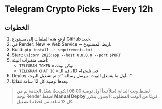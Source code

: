 # Telegram Crypto Picks — Every 12h

## الخطوات
1) ارفع هذه الملفات إلى مستودع GitHub جديد.
2) في Render: New → Web Service → اربط المستودع.
3) Build: `pip install -r requirements.txt`
4) Start: `uvicorn 2025:app --host 0.0.0.0 --port $PORT`
5) أضف متغيرات البيئة:
   - `TELEGRAM_TOKEN` = توكن بوتك
   - `TELEGRAM_CHAT_ID` = رقم الـ ID في تليجرام
6) Deploy. أول ما يشتغل البوت، بيرسل رسالة “✅ تم تشغيل البوت…”.
7) بعدها توصية كل 12 ساعة تلقائيًا.

> لضبط وقت البداية (مثلاً تبدأ أول توصية 08:00 الكويت)، شغّل الخدمة ثم من لوحة Render اضغط **Manual Deploy** قريبًا من الوقت المطلوب؛ الجدول يتكرر كل 12 ساعة من لحظة التشغيل.
